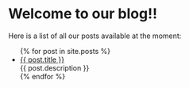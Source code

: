 # Welcome to our blog!!

Here is a list of all our posts available at the moment:
<ul>
  {% for post in site.posts %}
    <li>
      <a href="/github-pages-with-jekyll{{ post.url }}">{{ post.title }}</a><br/>
      {{ post.description }}
</li>
  {% endfor %}
</ul>
